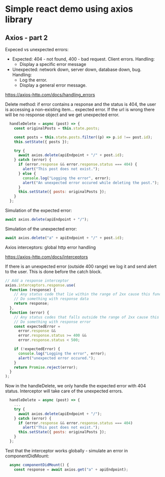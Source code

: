 # Simple react demo using axios library

## Axios - part 2

Expeced vs unexpected errors:

- Expected: 404 - not found, 400 - bad request. Client errors. Handling: 
  - Display a specific error message
- Unexpected: network down, server down, database down, bug. Handling: 
  - Log the error.
  - Display a general error message.

https://axios-http.com/docs/handling_errors

Delete method: if error contains a response and the status is 404, the user is accessing a non-existing item... expected error. If the url is wrong there will be no response object and we get unexpected error.
```javascript
  handleDelete = async (post) => {
    const originalPosts = this.state.posts;

    const posts = this.state.posts.filter((p) => p.id !== post.id);
    this.setState({ posts });

    try {
      await axios.delete(apiEndpoint + "/" + post.id);
    } catch (error) {
      if (error.response && error.response.status === 404) {
        alert("This post does not exist.");
      } else {
        console.log("Logging the error", error);
        alert("An unexpected error occured while deleting the post.");
      }
      this.setState({ posts: originalPosts });
    }
  };
```

Simulation of the expected error:
```javascript
await axios.delete(apiEndpoint + "/");
```

Simulation of the unexpected error:
```javascript
await axios.delete("a" + apiEndpoint + "/" + post.id);
```

Axios interceptors: global http error handling

https://axios-http.com/docs/interceptors

If there is an unexpected error (outside 400 range) we log it and send alert to the user. This is done before the catch block.

```javascript
// Add a response interceptor
axios.interceptors.response.use(
  function (response) {
    // Any status code that lie within the range of 2xx cause this function to trigger
    // Do something with response data
    return response;
  },
  function (error) {
    // Any status codes that falls outside the range of 2xx cause this function to trigger
    // Do something with response error
    const expectedError =
      error.response &&
      error.response.status >= 400 &&
      error.response.status < 500;

    if (!expectedError) {
      console.log("Logging the error", error);
      alert("unexpected error occured.");
    }
    return Promise.reject(error);
  }
);
```

Now in the handleDelete, we only handle the expected error with 404 status. Interceptor will take care of the unexpected errors.
```javascript
  handleDelete = async (post) => {
    ...
    try {
      await axios.delete(apiEndpoint + "/");
    } catch (error) {
      if (error.response && error.response.status === 404) 
        alert("This post does not exist.");
      this.setState({ posts: originalPosts });
    }
  };
```

Test that the interceptor works globally - simulate an error in componentDidMount:
```javascript
  async componentDidMount() {
    const response = await axios.get("a" + apiEndpoint);
```
